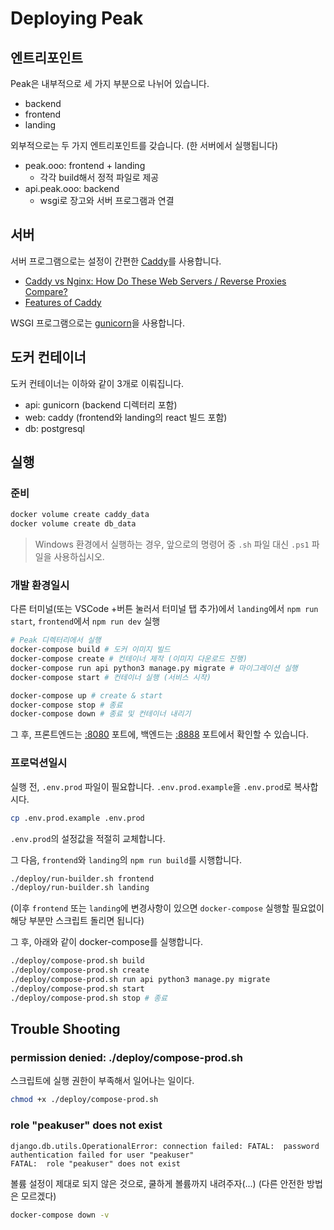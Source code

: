 # Deploying Peak

## 엔트리포인트

Peak은 내부적으로 세 가지 부분으로 나뉘어 있습니다.

- backend
- frontend
- landing

외부적으로는 두 가지 엔트리포인트를 갖습니다. (한 서버에서 실행됩니다)

- peak.ooo: frontend + landing
    - 각각 build해서 정적 파일로 제공
- api.peak.ooo: backend
    - wsgi로 장고와 서버 프로그램과 연결

## 서버

서버 프로그램으로는 설정이 간편한 [Caddy](https://caddyserver.com/)를 사용합니다. 

- [Caddy vs Nginx: How Do These Web Servers / Reverse Proxies Compare?](https://www.reddit.com/r/selfhosted/comments/hur1hx/caddy_vs_nginx_how_do_these_web_servers_reverse/)
- [Features of Caddy](https://caddyserver.com/features)

WSGI 프로그램으로는 [gunicorn](https://gunicorn.org)을 사용합니다.

## 도커 컨테이너

도커 컨테이너는 이하와 같이 3개로 이뤄집니다.

- api: gunicorn (backend 디렉터리 포함)
- web: caddy (frontend와 landing의 react 빌드 포함)
- db: postgresql

## 실행

### 준비

```bash
docker volume create caddy_data
docker volume create db_data
```

> Windows 환경에서 실행하는 경우, 앞으로의 명령어 중 `.sh` 파일 대신 `.ps1` 파일을 사용하십시오.

### 개발 환경일시

다른 터미널(또는 VSCode +버튼 눌러서 터미널 탭 추가)에서 `landing`에서 `npm run start`, `frontend`에서 `npm run dev` 실행 

```bash
# Peak 디렉터리에서 실행
docker-compose build # 도커 이미지 빌드
docker-compose create # 컨테이너 제작 (이미지 다운로드 진행)
docker-compose run api python3 manage.py migrate # 마이그레이션 실행
docker-compose start # 컨테이너 실행 (서비스 시작)

docker-compose up # create & start
docker-compose stop # 종료
docker-compose down # 종료 및 컨테이너 내리기 
```

그 후, 프론트엔드는 [:8080](http://127.0.0.1:8080) 포트에, 백엔드는 [:8888](http://127.0.0.1:8888) 포트에서 확인할 수 있습니다.

### 프로덕션일시

실행 전, `.env.prod` 파일이 필요합니다. `.env.prod.example`을 `.env.prod`로 복사합시다.

```bash
cp .env.prod.example .env.prod
```

`.env.prod`의 설정값을 적절히 교체합니다.

그 다음, `frontend`와 `landing`의 `npm run build`를 시행합니다.

```bash
./deploy/run-builder.sh frontend
./deploy/run-builder.sh landing
```

(이후 `frontend` 또는 `landing`에 변경사항이 있으면 `docker-compose` 실행할 필요없이 해당 부분만 스크립트 돌리면 됩니다)

그 후, 아래와 같이 docker-compose를 실행합니다.

```bash
./deploy/compose-prod.sh build
./deploy/compose-prod.sh create
./deploy/compose-prod.sh run api python3 manage.py migrate
./deploy/compose-prod.sh start
./deploy/compose-prod.sh stop # 종료
```

## Trouble Shooting

### permission denied: ./deploy/compose-prod.sh

스크립트에 실행 권한이 부족해서 일어나는 일이다.

```bash
chmod +x ./deploy/compose-prod.sh
```

### role "peakuser" does not exist

```
django.db.utils.OperationalError: connection failed: FATAL:  password authentication failed for user "peakuser"
FATAL:  role "peakuser" does not exist
```

볼륨 설정이 제대로 되지 않은 것으로, 쿨하게 볼륨까지 내려주자(...) (다른 안전한 방법은 모르겠다)

```bash
docker-compose down -v
```